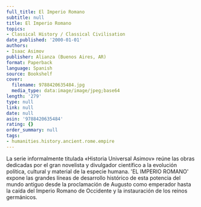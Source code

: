 ```yaml
---
full_title: El Imperio Romano
subtitle: null
title: El Imperio Romano
topics:
- Classical History / Classical Civilisation
date_published: '2000-01-01'
authors:
- Isaac Asimov
publisher: Alianza (Buenos Aires, AR)
format: Paperback
language: Spanish
source: Bookshelf
cover:
  filename: 9788420635484.jpg
  media_type: data:image/image/jpeg;base64
length: '279'
type: null
link: null
date: null
asin: '9788420635484'
rating: {}
order_summary: null
tags:
- humanities.history.ancient.rome.empire
---
```

La serie informalmente titulada «Historia Universal Asimov» reúne las obras dedicadas por el gran novelista y divulgador científico a la evolución política, cultural y material de la especie humana. 'EL IMPERIO ROMANO' expone las grandes líneas de desarrollo histórico de esta potencia del mundo antiguo desde la proclamación de Augusto como emperador hasta la caída del Imperio Romano de Occidente y la instauración de los reinos germánicos.
